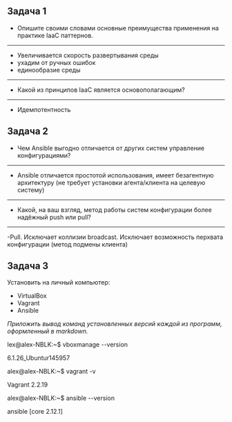 ## Задача 1

- Опишите своими словами основные преимущества применения на практике IaaC паттернов.
---
- Увеличивается скорость развертывания среды
- ухадим от ручных ошибок
- единообразие среды
- --

- Какой из принципов IaaC является основополагающим?
---
- Идемпотентность
## Задача 2

- Чем Ansible выгодно отличается от других систем управление конфигурациями?
---
- Ansible отличается простотой использования, имеет безагентную архитектуру (не требует установки агента/клиента на целевую систему)
- --
- Какой, на ваш взгляд, метод работы систем конфигурации более надёжный push или pull?
---
-Pull. Исключает коллизии broadcast. Исключает возможность перхвата конфигурации (метод подмены клиента)
## Задача 3

Установить на личный компьютер:

- VirtualBox
- Vagrant
- Ansible

*Приложить вывод команд установленных версий каждой из программ, оформленный в markdown.*

lex@alex-NBLK:~$ vboxmanage --version

6.1.26_Ubuntur145957

alex@alex-NBLK:~$ vagrant -v

Vagrant 2.2.19

alex@alex-NBLK:~$ ansible --version

ansible [core 2.12.1]
